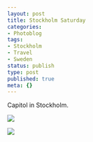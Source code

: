 ```yaml
---
layout: post
title: Stockholm Saturday
categories:
- Photoblog
tags:
- Stockholm
- Travel
- Sweden
status: publish
type: post
published: true
meta: {}
---
```


Capitol in Stockholm.

![]({{site.baseurl}}/assets/posterous/charlesmartin/10/20101031-stockholmsaturday1.jpg)

![]({{site.baseurl}}/assets/posterous/charlesmartin/10/20101031-stockholmsaturday2.jpg)
